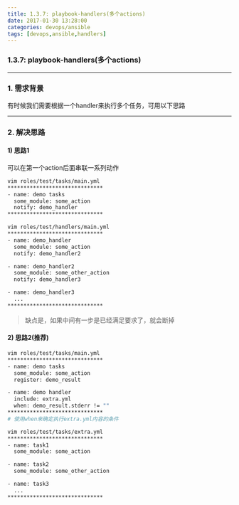 ```yaml
---
title: 1.3.7: playbook-handlers(多个actions)
date: 2017-01-30 13:28:00
categories: devops/ansible
tags: [devops,ansible,handlers]
---
```

### 1.3.7: playbook-handlers(多个actions)

---

### 1. 需求背景
有时候我们需要根据一个handler来执行多个任务，可用以下思路

---

### 2. 解决思路
#### 1) 思路1
可以在第一个action后面串联一系列动作
``` bash
vim roles/test/tasks/main.yml
******************************
- name: demo tasks
  some_module: some_action
  notify: demo_handler
******************************

vim roles/test/handlers/main.yml
******************************
- name: demo_handler
  some_module: some_action
  notify: demo_handler2

- name: demo_handler2
  some_module: some_other_action
  notify: demo_handler3

- name: demo_handler3
  ...
******************************
```
> 缺点是，如果中间有一步是已经满足要求了，就会断掉

#### 2) 思路2(推荐)
``` bash
vim roles/test/tasks/main.yml
******************************
- name: demo tasks
  some_module: some_action
  register: demo_result

- name: demo handler
  include: extra.yml
  when: demo_result.stderr != ""
******************************
# 使用when来确定执行extra.yml内容的条件

vim roles/test/tasks/extra.yml
******************************
- name: task1
  some_module: some_action

- name: task2
  some_module: some_other_action

- name: task3
  ...
******************************
```
